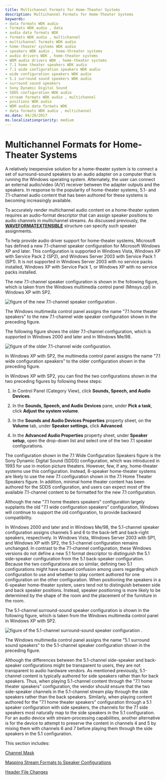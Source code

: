 ```yaml
---
title: Multichannel Formats for Home-Theater Systems
description: Multichannel Formats for Home-Theater Systems
keywords:
- data formats WDK audio
- formats WDK audio , data
- audio data formats WDK
- formats WDK audio , multichannel
- multichannel formats WDK audio
- home-theater systems WDK audio
- speakers WDK audio , home-threater systems
- audio drivers WDK , home-theater systems
- WDM audio drivers WDK , home-theater systems
- 7.1 home theater speakers WDK audio
- 7.1 wide configuration speakers WDK audio
- wide configuration speakers WDK audio
- 5.1 surround sound speakers WDK audio
- surround sound speakers
- Sony Dynamic Digital Sound
- SDDS configuration WDK audio
- stream formats WDK audio , multichannel
- positions WDK audio
- WDM audio data formats WDK
- data formats WDK audio , multichannel
ms.date: 04/20/2017
ms.localizationpriority: medium
---
```


# Multichannel Formats for Home-Theater Systems


A relatively inexpensive solution for a home-theater system is to connect a set of surround-sound speakers to an audio adapter on a computer that is running the Windows operating system. Alternately, the user can connect an external audio/video (A/V) receiver between the adapter outputs and the speakers. In response to the popularity of home-theater systems, 5.1- and 7.1-channel audio content that has been authored for these systems is becoming increasingly available.

To accurately render multichannel audio content on a home-theater system requires an audio-format descriptor that can assign speaker positions to audio channels in multichannel streams. As discussed previously, the [**WAVEFORMATEXTENSIBLE**](/windows-hardware/drivers/ddi/ksmedia/ns-ksmedia-waveformatextensible) structure can specify such speaker assignments.

To help provide audio driver support for home-theater systems, Microsoft has defined a new 7.1-channel speaker configuration for Microsoft Windows XP and later. This configuration is supported in Windows Vista, Windows XP with Service Pack 2 (SP2), and Windows Server 2003 with Service Pack 1 (SP1). It is not supported in Windows Server 2003 with no service packs installed, Windows XP with Service Pack 1, or Windows XP with no service packs installed.

The new 7.1-channel speaker configuration is shown in the following figure, which is taken from the Windows multimedia control panel (Mmsys.cpl) in Windows XP with SP2.

![figure of the new 7.1-channel speaker configuration .](images/spkrcfg1new.gif)

The Windows multimedia control panel assigns the name "7.1 home theater speakers" to the new 7.1-channel wide speaker configuration shown in the preceding figure.

The following figure shows the older 7.1-channel configuration, which is supported in Windows 2000 and later and in Windows Me/98.

![figure of the older 7.1-channel wide configuration.](images/spkrcfg1old.gif)

In Windows XP with SP2, the multimedia control panel assigns the name "7.1 wide configuration speakers" to the older configuration shown in the preceding figure.

In Windows XP with SP2, you can find the two configurations shown in the two preceding figures by following these steps:

1.  In Control Panel (Category View), click **Sounds, Speech, and Audio Devices**.

2.  In the **Sounds, Speech, and Audio Devices** pane, under **Pick a task**, click **Adjust the system volume**.

3.  In the **Sounds and Audio Devices Properties** property sheet, on the **Volume** tab, under **Speaker settings**, click **Advanced**.

4.  In the **Advanced Audio Properties** property sheet, under **Speaker setup**, open the drop-down list and select one of the two 7.1 speaker configurations.

The configuration shown in the 7.1 Wide Configuration Speakers figure is the Sony Dynamic Digital Sound (SDDS) configuration, which was introduced in 1993 for use in motion picture theaters. However, few, if any, home-theater systems use this configuration. Instead, 8-speaker home-theater systems are likely to use the new 7.1 configuration shown in the 7.1 Home Theater Speakers figure. In addition, minimal home theater content has been authored for the SDDS configuration, and users can expect most of the available 7.1-channel content to be formatted for the new 7.1 configuration.

Although the new "7.1 home theaters speakers" configuration largely supplants the old "7.1 wide configuration speakers" configuration, Windows will continue to support the old configuration, to provide backward compatibility.

In Windows 2000 and later and in Windows Me/98, the 5.1-channel speaker configuration assigns channels 5 and 6 to the back-left and back-right speakers, respectively. In Windows Vista, Windows Server 2003 with SP1, and Windows XP with SP2, the 5.1-channel configuration remains unchanged. In contrast to the 7.1-channel configuration, these Windows versions do not define a new 5.1 format descriptor to distinguish the 5.1 side-speaker configuration from the 5.1 back-speaker configuration. Because the two configurations are so similar, defining two 5.1 configurations might have caused confusion among users regarding which configuration to use and whether to play content authored for one configuration on the other configuration. When positioning the speakers in a 6-speaker home-theater system, users tend not to distinguish between side and back speaker positions. Instead, speaker positioning is more likely to be determined by the shape of the room and the placement of the furniture in the room.

The 5.1-channel surround-sound speaker configuration is shown in the following figure, which is taken from the Windows multimedia control panel in Windows XP with SP2.

![figure of the 5.1-channel surround-sound speaker configuration .](images/spkrcfg2.gif)

The Windows multimedia control panel assigns the name "5.1 surround sound speakers" to the 5.1-channel speaker configuration shown in the preceding figure.

Although the differences between the 5.1-channel side-speaker and back-speaker configurations might be transparent to users, they are not transparent to audio hardware vendors. As mentioned previously, 5.1-channel content is typically authored for side speakers rather than for back speakers. Thus, when playing 5.1-channel content through the "7.1 home theater speakers" configuration, the vendor should ensure that the two side-speaker channels in the 5.1-channel stream play through the side speakers rather than the back speakers. Similarly, when playing content authored for the "7.1 home theater speakers" configuration through a 5.1 speaker configuration with side speakers, the channels for the 7.1 side speakers most naturally map to the side speakers in the 5.1 configuration. For an audio device with stream-processing capabilities, another alternative is for the device to attempt to preserve the content in channels 4 and 5 by mixing them with channels 6 and 7 before playing them through the side speakers in the 5.1 configuration.

This section includes:

[Channel Mask](channel-mask.md)

[Mapping Stream Formats to Speaker Configurations](mapping-stream-formats-to-speaker-configurations.md)

[Header File Changes](header-file-changes.md)

 

